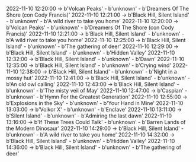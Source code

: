 2022-11-10 12:20:00 -> b'Volcan Peaks' - b'unknown' - b'Dreamers Of The Shore (con Cody Francis)'
2022-11-10 12:21:00 -> b'Black Hill, Silent Island' - b'unknown' - b'A wild river to take you home'
2022-11-10 12:20:00 -> b'Volcan Peaks' - b'unknown' - b'Dreamers Of The Shore (con Cody Francis)'
2022-11-10 12:21:00 -> b'Black Hill, Silent Island' - b'unknown' - b'A wild river to take you home'
2022-11-10 12:25:00 -> b'Black Hill, Silent Island' - b'unknown' - b'The gathering of deer'
2022-11-10 12:29:00 -> b'Black Hill, Silent Island' - b'unknown' - b'Hidden Valley'
2022-11-10 12:32:00 -> b'Black Hill, Silent Island' - b'unknown' - b'Dawn'
2022-11-10 12:35:00 -> b'Black Hill, Silent Island' - b'unknown' - b'Crying wind'
2022-11-10 12:38:00 -> b'Black Hill, Silent Island' - b'unknown' - b'Night in a mossy hut'
2022-11-10 12:41:00 -> b'Black Hill, Silent Island' - b'unknown' - b'An old owl calling'
2022-11-10 12:43:00 -> b'Black Hill, Silent Island' - b'unknown' - b'The misty veil of May'
2022-11-10 12:47:00 -> b'Caspian' - b'unknown' - b'Hymn For the Greatest Generation'
2022-11-10 12:55:00 -> b'Explosions in the Sky' - b'unknown' - b'Your Hand in Mine'
2022-11-10 13:03:00 -> b'Volkor X' - b'unknown' - b'Enclave'
2022-11-10 13:11:00 -> b'Silent Island' - b'unknown' - b'Admiring the last dawn'
2022-11-10 13:16:00 -> b'If These Trees Could Talk' - b'unknown' - b'Barren Lands of the Modern Dinosaur'
2022-11-10 14:29:00 -> b'Black Hill, Silent Island' - b'unknown' - b'A wild river to take you home'
2022-11-10 14:32:00 -> b'Black Hill, Silent Island' - b'unknown' - b'Hidden Valley'
2022-11-10 14:36:00 -> b'Black Hill, Silent Island' - b'unknown' - b'The gathering of deer'
